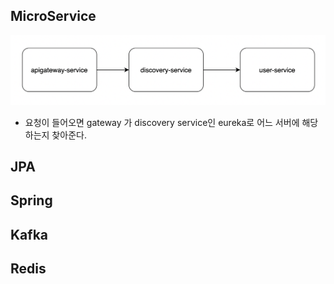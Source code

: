 ## MicroService 

![](./img/microservice.png)
- 요청이 들어오면 gateway 가 discovery service인 eureka로 어느 서버에 해당하는지 찾아준다. 

## JPA


## Spring


## Kafka

## Redis

